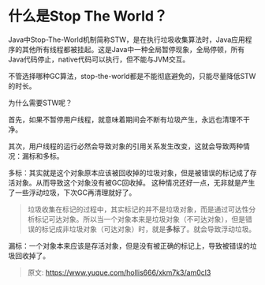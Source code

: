 # 什么是Stop The World？



Java中Stop-The-World机制简称STW，是在执行垃圾收集算法时，Java应用程序的其他所有线程都被挂起。这是Java中一种全局暂停现象，全局停顿，所有Java代码停止，native代码可以执行，但不能与JVM交互。



不管选择哪种GC算法，stop-the-world都是不能彻底避免的，只能尽量降低STW的时长。



为什么需要STW呢？



首先，如果不暂停用户线程，就意味着期间会不断有垃圾产生，永远也清理不干净。

  
其次，用户线程的运行必然会导致对象的引用关系发生改变，这就会导致两种情况：漏标和多标。



多标：其实就是这个对象原本应该被回收掉的垃圾对象，但是被错误的标记成了存活对象。从而导致这个对象没有被GC回收掉。 这种情况还好一点，无非就是产生了一些浮动垃圾，下次GC再清理就好了。



> 垃圾收集在标记的过程中，其实标记的并不是垃圾对象，而是通过可达性分析标记可达对象。所以当一个对象本来是垃圾对象（不可达对象），但是错误的标记成非垃圾对象（可达对象）时，就是**多标**了。就会导致浮动垃圾。
>



漏标：一个对象本来应该是存活对象，但是没有被正确的标记上，导致被错误的垃圾回收掉了。



> 原文: <https://www.yuque.com/hollis666/xkm7k3/am0cl3>